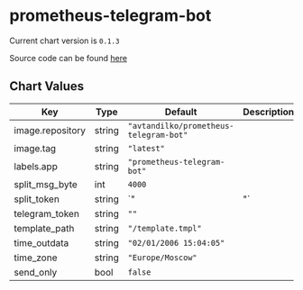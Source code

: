 prometheus-telegram-bot
=======================


Current chart version is `0.1.3`

Source code can be found [here](https://github.com/express42/helm-charts/)



## Chart Values

| Key | Type | Default | Description |
|-----|------|---------|-------------|
| image.repository | string | `"avtandilko/prometheus-telegram-bot"` |  |
| image.tag | string | `"latest"` |  |
| labels.app | string | `"prometheus-telegram-bot"` |  |
| split_msg_byte | int | `4000` |  |
| split_token | string | `"|"` |  |
| telegram_token | string | `""` |  |
| template_path | string | `"/template.tmpl"` |  |
| time_outdata | string | `"02/01/2006 15:04:05"` |  |
| time_zone | string | `"Europe/Moscow"` |  |
| send_only | bool | `false` |  |
